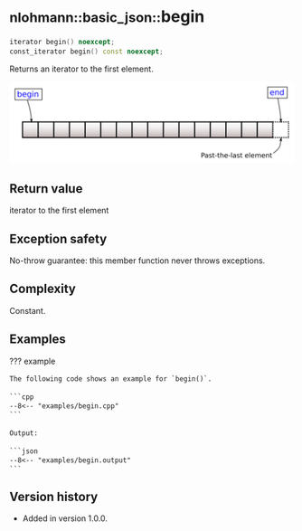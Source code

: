 # <small>nlohmann::basic_json::</small>begin

```cpp
iterator begin() noexcept;
const_iterator begin() const noexcept;
```

Returns an iterator to the first element.

![Illustration from cppreference.com](../../images/range-begin-end.svg)

## Return value

iterator to the first element

## Exception safety

No-throw guarantee: this member function never throws exceptions.

## Complexity

Constant.

## Examples

??? example

    The following code shows an example for `begin()`.
    
    ```cpp
    --8<-- "examples/begin.cpp"
    ```
    
    Output:
    
    ```json
    --8<-- "examples/begin.output"
    ```

## Version history

- Added in version 1.0.0.
